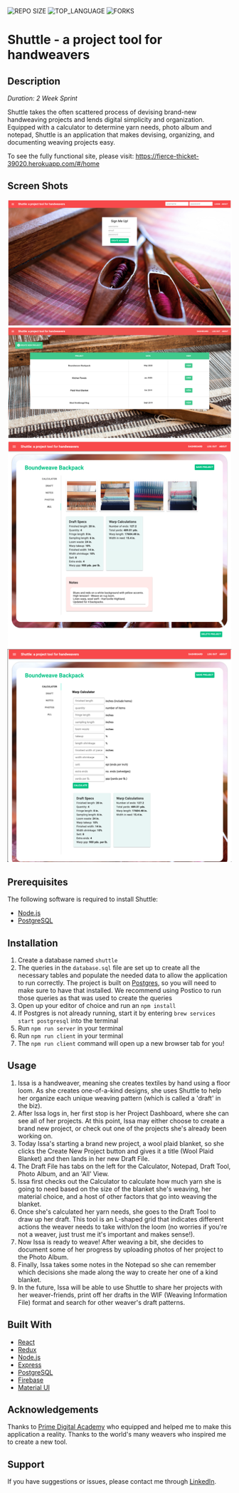 ![REPO SIZE](https://img.shields.io/github/repo-size/scottbromander/the_marketplace.svg?style=flat-square)
![TOP_LANGUAGE](https://img.shields.io/github/languages/top/scottbromander/the_marketplace.svg?style=flat-square)
![FORKS](https://img.shields.io/github/forks/scottbromander/the_marketplace.svg?style=social)

# Shuttle - a project tool for handweavers

## Description

_Duration: 2 Week Sprint_

Shuttle takes the often scattered process of devising brand-new handweaving projects and lends digital simplicity and organization. Equipped with a calculator to determine yarn needs, photo album and notepad, Shuttle is an application that makes devising, organizing, and documenting weaving projects easy. 

To see the fully functional site, please visit: https://fierce-thicket-39020.herokuapp.com/#/home


## Screen Shots

![Homepage](/public/screenshot-login.png)
![Dashboard](/public/screenshot-dashboard.png)
![DraftFile](/public/screenshot-file-view.png)
![Calculator](/public/screenshot-calculator.png)


## Prerequisites

The following software is required to install Shuttle:

- [Node.js](https://nodejs.org/en/)
- [PostgreSQL](https://www.postgresql.org/download/)


## Installation

1. Create a database named `shuttle`
2. The queries in the `database.sql` file are set up to create all the necessary tables and populate the needed data to allow the application to run correctly. The project is built on [Postgres](https://www.postgresql.org/download/), so you will need to make sure to have that installed. We recommend using Postico to run those queries as that was used to create the queries
3. Open up your editor of choice and run an `npm install`
4. If Postgres is not already running, start it by entering `brew services start postgresql` into the terminal
5. Run `npm run server` in your terminal
6. Run `npm run client` in your terminal
7. The `npm run client` command will open up a new browser tab for you!


## Usage

1. Issa is a handweaver, meaning she creates textiles by hand using a floor loom. As she creates one-of-a-kind designs, she uses Shuttle to help her organize each unique weaving pattern (which is called a 'draft' in the biz).
2. After Issa logs in, her first stop is her Project Dashboard, where she can see all of her projects. At this point, Issa may either choose to create a brand new project, or check out one of the projects she's already been working on.
3. Today Issa's starting a brand new project, a wool plaid blanket, so she clicks the Create New Project button and gives it a title (Wool Plaid Blanket) and then lands in her new Draft File. 
4. The Draft File has tabs on the left for the Calculator, Notepad, Draft Tool, Photo Album, and an 'All' View.
5. Issa first checks out the Calculator to calculate how much yarn she is going to need based on the size of the blanket she's weaving, her material choice, and a host of other factors that go into weaving the blanket. 
6. Once she's calculated her yarn needs, she goes to the Draft Tool to draw up her draft. This tool is an L-shaped grid that indicates different actions the weaver needs to take with/on the loom (no worries if you're not a weaver, just trust me it's important and makes sense!).
7. Now Issa is ready to weave! After weaving a bit, she decides to document some of her progress by uploading photos of her project to the Photo Album.
8. Finally, Issa takes some notes in the Notepad so she can remember which decisions she made along the way to create her one of a kind blanket.
9. In the future, Issa will be able to use Shuttle to share her projects with her weaver-friends, print off her drafts in the WIF (Weaving Information File) format and search for other weaver's draft patterns. 


## Built With

- [React](https://reactjs.org/)
- [Redux](https://redux.js.org/)
- [Node.js](https://nodejs.org/en/)
- [Express](https://expressjs.com/)
- [PostgreSQL](https://www.postgresql.org/download/)
- [Firebase](https://firebase.google.com/)
- [Material UI](https://material-ui.com/)
  

## Acknowledgements

Thanks to [Prime Digital Academy](www.primeacademy.io) who equipped and helped me to make this application a reality. Thanks to the world's many weavers who inspired me to create a new tool.


## Support

If you have suggestions or issues, please contact me through [LinkedIn](https://www.linkedin.com/in/kristenstoeckeler/).